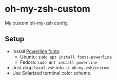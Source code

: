 # oh-my-zsh-custom
My custom oh-my-zsh config.

## Setup
- Install [Powerline fonts](https://github.com/powerline/fonts):
  * Ubuntu: `sudo apt install fonts-powerline`
  * Fedora: `sudo dnf install powerline`
- Just drop `local.zsh` into `~/.oh-my-zsh/custom`.
- Use Solarized terminal color scheme.
